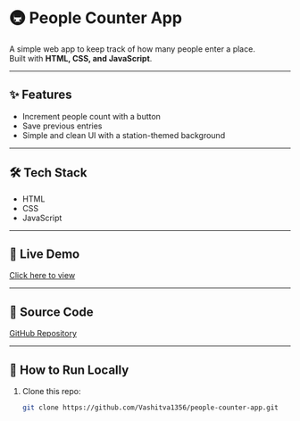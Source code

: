 # 🚇 People Counter App

A simple web app to keep track of how many people enter a place.  
Built with **HTML, CSS, and JavaScript**.

---

## ✨ Features
- Increment people count with a button
- Save previous entries
- Simple and clean UI with a station-themed background

---

## 🛠️ Tech Stack
- HTML
- CSS
- JavaScript

---

## 🚀 Live Demo
[Click here to view]( https://vashitva1356.github.io/People-Counter-App/)

---

## 📂 Source Code
[GitHub Repository](https://github.com/Vashitva1356/People-Counter-App.git)

---

## 📖 How to Run Locally
1. Clone this repo:
   ```bash
   git clone https://github.com/Vashitva1356/people-counter-app.git
